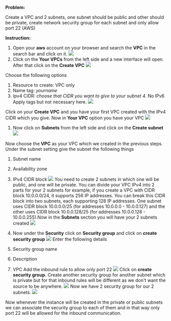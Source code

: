 **Problem:**

Create a VPC and 2 subnets, one subnet should be public and other should be private, create network security group for each subnet and only allow port 22 (AWS)

**Instruction:**

1. Open your **aws** account on your browser and search the **VPC** in the search bar and click on it.
 ![](RackMultipart20220831-1-4p4opo_html_83f7f2946db9b972.png)
2. Click on the **Your VPCs** from the left side and a new interface will open. After that click on the **Create VPC**
 ![](RackMultipart20220831-1-4p4opo_html_211c091f3b4f2aea.png)

Choose the following options
 1. Resource to create: VPC only
 2. Name tag: _yourname_
 3. Ipv4 CIDR: _choose that CIDR you want to give to your subnet
 4._ No IPv6
 Apply tags but not necessary here.
 ![](RackMultipart20220831-1-4p4opo_html_68da5085266927f6.png)

Click on your **Create VPC** and you have your first VPC created with the IPv4 CIDR which you give. Now in **Your VPC** option you have your VPC
 ![](RackMultipart20220831-1-4p4opo_html_5625e5deb9302ac5.png)

1. Now click on **Subnets** from the left side and click on the **Create subnet**
 ![](RackMultipart20220831-1-4p4opo_html_ee66f84a86cddd5b.png)

Now choose the **VPC** as your VPC which we created in the previous steps. Under the subnet setting give the subnet the following things
 1. Subnet name
 2. Availability zone
 3. IPv4 CIDR block
 ![](RackMultipart20220831-1-4p4opo_html_5010d31e0cc9287b.png)
 You need to create 2 subnets in which one will be public, and one will be private. You can divide your VPC IPv4 into 2 parts for your 2 subnets for example, if you create a VPC with CIDR block 10.0.0.0/24, it supports 256 IP addresses. You can break this CIDR block into two subnets, each supporting 128 IP addresses. One subnet uses CIDR block 10.0.0.0/25 (for addresses 10.0.0.0 - 10.0.0.127) and the other uses CIDR block 10.0.0.128/25 (for addresses 10.0.0.128 - 10.0.0.255).Now in the **Subnets** section you will have your 2 subnets created
 ![](RackMultipart20220831-1-4p4opo_html_41908e3fbd285236.png)

1. Now under the **Security** click on **Security group** and click on **create security group**
 ![](RackMultipart20220831-1-4p4opo_html_4b88331abbfc7523.png)
Enter the following details
 1. Security group name
 2. Description
 3. VPC
 Add the inbound rule to allow only port 22
 ![](RackMultipart20220831-1-4p4opo_html_2dfb7a3916abbb82.png)
 Click on **create security group.** Create another security group for another subnet which is private but for that inbound rules will be different as we don't want the source to be anywhere.
 ![](RackMultipart20220831-1-4p4opo_html_74982c8338b1d024.png)
 Now we have 2 security group for our 2 subnets.
 ![](RackMultipart20220831-1-4p4opo_html_38817b818448119c.png)

Now whenever the instance will be created in the private or public subnets we can associate the security group to each of them and in that way only port 22 will be allowed for the inbound communication.